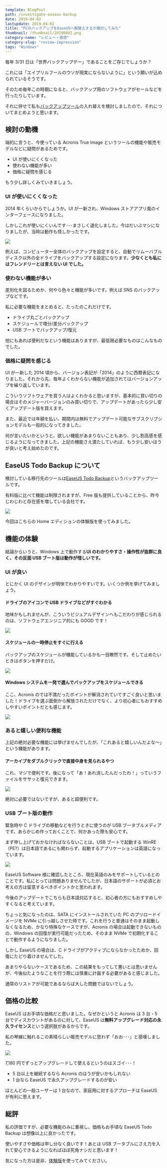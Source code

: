 ```yaml
---
template: BlogPost
path: /investigate-easeus-backup
date: 2019-04-02
lastupdate: 2019-04-02
title: "PCのバックアップをEaseUSへ鞍替えするか検討してみた"
thumbnail: /thumbnail/20190402.png
category-name: "レビュー・感想"
category-slug: "review-impression"
tags: "Windows"
---
```


毎年 3/31 日は「世界バックアップデー」であることをご存じでしょうか？

これには「エイプリルフールのウソが現実にならないように」という願いが込められているそうです。

そのため毎年この時期になると、バックアップ用のソフトウェアがセールなどを行ったりしています。

それに併せて私も[バックアップツール](https://jp.easeus.com/backup-software/free.html)の入れ替えを検討しましたので、それについてまとめようと思います。

## 検討の動機

端的に言うと、今使っている Acronis True Image というツールの機能や販売モデルなどに疑問があるためです。

- UI が使いにくくなった
- 使わない機能が多い
- 価格に疑問を感じる

もう少し詳しくみていきましょう。

### UI が使いにくくなった

2014 年くらいからでしょうか。UI が一新され、Windows ストアアプリ風のインターフェースになりました。

しかしこれが使いにくいんです･･･まさしく退化しました。今はだいぶマシになりましたが、当時は動作も怪しかったです。

![](01.png)

例えば、コンピューター全体のバックアップを設定すると、自動でリムーバブルディスク以外の全ドライブをバックアップする設定になります。**少なくとも私にはフレンドリーとは言えない UI でした。**

### 使わない機能が多い

差別化を図るためか、何やら色々と機能が多いです。例えば SNS のバックアップなどです。

私に必要な機能をまとめると、たったのこれだけです。

- ドライブ丸ごとバックアップ
- スケジュールで増分/差分バックアップ
- USB ブートでバックアップ/復元

他にもあれば便利だなという機能はありますが、最低限必要なものはこんなものでした。

### 価格に疑問を感じる

UI が一新した 2014 頃から、バージョン表記が「2014」のように西暦表記になりました。それから先、毎年よくわからない機能が追加されてはバージョンアップを繰り返しています。

こういうソフトウェアを買う人はよくわかると思いますが、基本的に買い切りの場合はそのメジャーバージョンのみ買い切りで、アップデートがあったら少し安くアップデート版を買えます。

また、最近では年額を払い、期間内は無料でアップデート可能なサブスクリプションモデルも一般的になってきました。

何が言いたいかというと、欲しい機能があまりないこともあり、少し割高感を感じるようになってきました。上記の機能さえ満たしていれば、もう少し安いほうが良いと考え始めたのです。

## EaseUS Todo Backup について

検討している移行先のツールは[EaseUS Todo Backup](https://jp.easeus.com/backup-software/free.html)というバックアップツールです。

有料版に比べて機能は制限されますが、Free 版も提供していることから、昨今じわじわと存在感を増している会社です。

![](02.png)

今回はこちらの Home エディションの体験版を使ってみました。

## 機能の体験

結論からいうと、Windows 上で動作する**UI のわかりやすさ・操作性が抜群に良く、その反面 USB ブート版は動作が惜しいです。**

### UI が良い

とにかく UI のデザインが明快でわかりやすいです。いくつか例を挙げてみましょう。

#### ドライブのアイコンで USB ドライブなどがすぐわかる

地味かもしれませんが、こういうビジュアルデザインへもこだわりが感じられるのは、ソフトウェアエンジニア的にも GOOD です！

![](03.png)

#### スケジュールの一時停止をすぐに行える

バックアップのスケジュールが機能しているかも一目瞭然です。そして止めたいときはボタンを押すだけ。

![](04.png)

#### Windows システムを一発で選んでバックアップをスケジュールできる

ここ、Acronis のでは不満だったポイントが解消されていてすごく良いと思いました！ドライブを選ぶ面倒から解放されただけでなく、より初心者にもおすすめしやすいポイントだとも感じます。

![](05.png)

### あると嬉しい便利な機能

上記の絶対必要な機能には挙げませんでしたが、「これあると嬉しいんだよな～」という機能があります。

#### アーカイブをダブルクリックで直接中身を見られるやつ

これ、マジで便利です。後になって「あ！あれ消したんだったわ！」っていうファイルをササッと復元できます。

![](06.png)

絶対に必要ではないですが、あると超便利です。

### USB ブート版の動作

緊急時や C ドライブの移動などを行うときに使うのが USB ブータブルメディアです。あらかじめ作っておくことで、何かあった際も安心です。

まず申し上げておかなければならないことは、USB ブートで起動する WinRE（PE?）は日本語であるにも関わらず、起動するアプリケーションは英語になっています。

![](07.gif)

EaseUS Software 様に確認したところ、現在英語のみをサポートしているとのことです。私にとっては問題ありませんでしたが、日本語のサポートが必須とお考えの方は留意するべきポイントかと思われます。

今後のアップデートでこちらも日本語対応すると、初心者の方にもおすすめしやすくなると考えています。

ちょっと気になったのは、SATA にインストールされていた PC のプリロードイメージを NVMe に引っ越しさせた時です。これを行うと普通はそのまま起動しなくなるため、かなり特殊なケースですが、Acronis の場合は起動できないものの、Windows の回復が実行可能だったため、そのまま NVMe で初期化することで動作するようになりました。

しかし EaseUS の場合は、C ドライブがアクティブにならなかったためか、回復にたどり着けませんでした。

あまりやらないケースであるため、この結果をもってして悪いとは思いませんが、今後似たようなことを行う際には慎重に計画する必要があると感じました。

通常のリストアが可能であるならば大した問題ではないでしょう。

## 価格の比較

EaseUS はお手頃な価格だと思いました。なぜかというと Acronis は 3 台・5 台でディスカウントがあるのに対して、EaseUS は**無料アップグレード対応の永久ライセンス**という選択肢があるからです。

私の琴線に触れるこの素晴らしい販売モデルに思わず「おお･･･」と感嘆しました。

![](08.png)

7,180 円でずっとアップグレードして使えるというのはスゴイ･･･！

- 5 台以上を継続するなら Acronis のほうが安いかもしれない
- 1 台なら EaseUS で永久アップグレードするのが安い

ほとんどの一般ユーザーは 1 台なので、家庭用に対するアプローチは EaseUS が有利に思えます。

## 総評

私の評価ですが、必要な機能のみに重視し、価格もお手頃な EaseUS Todo Backup は想像以上に良かったです。

使いやすさや価格は申し分なく良いです！あとは USB ブータブルにさえ力を入れて安心できるようになればほぼ死角ナシだと思います！

気になった方は是非、[体験版](https://jp.easeus.com/backup-software/free.html)を使ってみてください。
